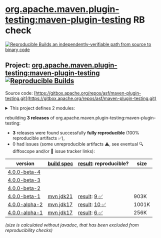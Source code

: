 [org.apache.maven.plugin-testing:maven-plugin-testing](https://central.sonatype.com/artifact/org.apache.maven.plugin-testing/maven-plugin-testing/versions) RB check
=======

[![Reproducible Builds](https://reproducible-builds.org/images/logos/rb.svg) an independently-verifiable path from source to binary code](https://reproducible-builds.org/)

## Project: [org.apache.maven.plugin-testing:maven-plugin-testing](https://central.sonatype.com/artifact/org.apache.maven.plugin-testing/maven-plugin-testing/versions) [![Reproducible Builds](https://img.shields.io/endpoint?url=https://raw.githubusercontent.com/jvm-repo-rebuild/reproducible-central/master/content/org/apache/maven/plugin-testing/maven-plugin-testing/badge.json)](https://github.com/jvm-repo-rebuild/reproducible-central/blob/master/content/org/apache/maven/plugin-testing/maven-plugin-testing/README.md)

Source code: [https://gitbox.apache.org/repos/asf/maven-plugin-testing.git](https://gitbox.apache.org/repos/asf/maven-plugin-testing.git)

<details><summary>This project defines 2 modules:</summary>

* [org.apache.maven.plugin-testing:maven-plugin-testing](https://central.sonatype.com/artifact/org.apache.maven.plugin-testing/maven-plugin-testing/overview)
* [org.apache.maven.plugin-testing:maven-plugin-testing-harness](https://central.sonatype.com/artifact/org.apache.maven.plugin-testing/maven-plugin-testing-harness/overview)
</details>

rebuilding **3 releases** of org.apache.maven.plugin-testing:maven-plugin-testing:
- **3** releases were found successfully **fully reproducible** (100% reproducible artifacts :white_check_mark:),
- 0 had issues (some unreproducible artifacts :warning:, see eventual :mag: diffoscope and/or :memo: issue tracker links):

| version | [build spec](/BUILDSPEC.md) | [result](https://reproducible-builds.org/docs/jvm/): reproducible? | size |
| -- | --------- | ------ | -- |
| [4.0.0-beta-4](https://central.sonatype.com/artifact/org.apache.maven.plugin-testing/maven-plugin-testing/4.0.0-beta-4/pom) | | | |
| [4.0.0-beta-3](https://central.sonatype.com/artifact/org.apache.maven.plugin-testing/maven-plugin-testing/4.0.0-beta-3/pom) | | | |
| [4.0.0-beta-2](https://central.sonatype.com/artifact/org.apache.maven.plugin-testing/maven-plugin-testing/4.0.0-beta-2/pom) | | | |
| [4.0.0-beta-1](https://central.sonatype.com/artifact/org.apache.maven.plugin-testing/maven-plugin-testing/4.0.0-beta-1/pom) | [mvn jdk21](maven-plugin-testing-4.0.0-beta-1.buildspec) | [result](maven-plugin-testing-4.0.0-beta-1.buildinfo): [9 :white_check_mark: ](maven-plugin-testing-4.0.0-beta-1.buildcompare) | 903K |
| [4.0.0-alpha-2](https://central.sonatype.com/artifact/org.apache.maven.plugin-testing/maven-plugin-testing/4.0.0-alpha-2/pom) | [mvn jdk17](maven-plugin-testing-4.0.0-alpha-2.buildspec) | [result](maven-plugin-testing-4.0.0-alpha-2.buildinfo): [10 :white_check_mark: ](maven-plugin-testing-4.0.0-alpha-2.buildcompare) | 1001K |
| [4.0.0-alpha-1](https://central.sonatype.com/artifact/org.apache.maven.plugin-testing/maven-plugin-testing/4.0.0-alpha-1/pom) | [mvn jdk17](maven-plugin-testing-4.0.0-alpha-1.buildspec) | [result](maven-plugin-testing-4.0.0-alpha-1.buildinfo): [6 :white_check_mark: ](maven-plugin-testing-4.0.0-alpha-1.buildcompare) | 256K |

<i>(size is calculated without javadoc, that has been excluded from reproducibility checks)</i>
